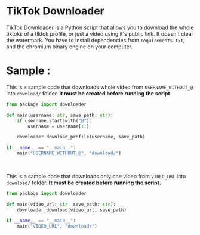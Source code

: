 # TikTok Downloader

TikTok Downloader is a Python script that allows you to download the whole tiktoks of a tiktok profile, or just a video using it's public link. It doesn't clear the watermark. You have to install dependencies from ``requirements.txt``, and the chromium binary engine on your computer.

# Sample :
This is a sample code that downloads whole video from ``USERNAME_WITHOUT_@`` into ``download/`` folder. __It must be created before running the script.__

```py
from package import downloader

def main(username: str, save_path: str):
    if username.startswith("@"):
        username = username[1:]

    downloader.download_profile(username, save_path)

if __name__ == "__main__":
    main("USERNAME_WITHOUT_@", "download/")
```

<br>

This is a sample code that downloads only one video from ``VIDEO_URL`` into ``download/`` folder. __It must be created before running the script.__

```py
from package import downloader

def main(video_url: str, save_path: str):
    downloader.download(video_url, save_path)

if __name__ == "__main__":
    main("VIDEO_URL", "download/")
```